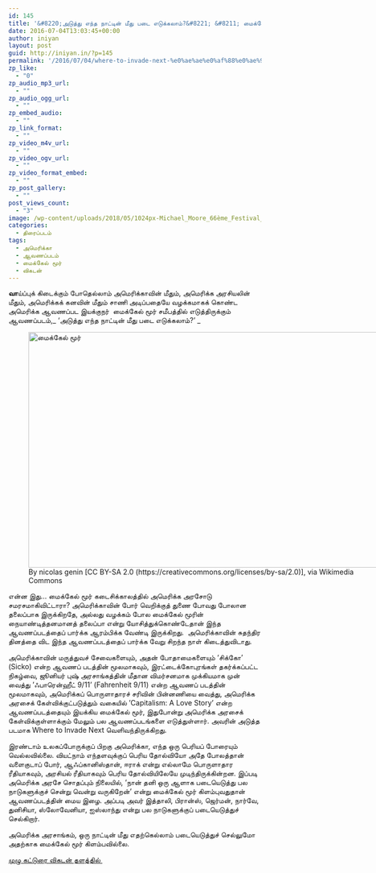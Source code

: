 ```yaml
---
id: 145
title: '&#8220;அடுத்து எந்த நாட்டின் மீது படை எடுக்கலாம்?&#8221; &#8211; மைக்கேல் மூர்'
date: 2016-07-04T13:03:45+00:00
author: iniyan
layout: post
guid: http://iniyan.in/?p=145
permalink: '/2016/07/04/where-to-invade-next-%e0%ae%ae%e0%af%88%e0%ae%95%e0%af%8d%e0%ae%95%e0%af%87%e0%ae%b2%e0%af%8d-%e0%ae%ae%e0%af%82%e0%ae%b0%e0%af%8d/'
zp_like:
  - "0"
zp_audio_mp3_url:
  - ""
zp_audio_ogg_url:
  - ""
zp_embed_audio:
  - ""
zp_link_format:
  - ""
zp_video_m4v_url:
  - ""
zp_video_ogv_url:
  - ""
zp_video_format_embed:
  - ""
zp_post_gallery:
  - ""
post_views_count:
  - "3"
image: /wp-content/uploads/2018/05/1024px-Michael_Moore_66ème_Festival_de_Venise_Mostra_color.jpg
categories:
  - திரைப்படம்
tags:
  - அமெரிக்கா
  - ஆவணப்படம்
  - மைக்கேல் மூர்
  - விகடன்
---
```

**வா**ய்ப்புக் கிடைக்கும் போதெல்லாம் அமெரிக்காவின் மீதும், அமெரிக்க அரசியலின் மீதும், அமெரிக்கக் கனவின் மீதும் சாணி அடிப்பதையே வழக்கமாகக் கொண்ட அமெரிக்க ஆவணப்பட இயக்குநர்  மைக்கேல் மூர் சமீபத்தில் எடுத்திருக்கும் ஆவணப்படம்,_ &#8216;அடுத்து எந்த நாட்டின் மீது படை எடுக்கலாம்?&#8217; _

<figure id="attachment_146" aria-describedby="caption-attachment-146" style="width: 702px" class="wp-caption aligncenter"><img class="wp-image-146 size-large" src="http://localhost:8888/wordpress/wp-content/uploads/2018/05/1024px-Michael_Moore_66ème_Festival_de_Venise_Mostra_color-1024x682.jpg" alt="மைக்கேல் மூர்" width="702" height="468" srcset="http://localhost:8888/wordpress/wp-content/uploads/2018/05/1024px-Michael_Moore_66ème_Festival_de_Venise_Mostra_color.jpg 1024w, http://localhost:8888/wordpress/wp-content/uploads/2018/05/1024px-Michael_Moore_66ème_Festival_de_Venise_Mostra_color-300x200.jpg 300w, http://localhost:8888/wordpress/wp-content/uploads/2018/05/1024px-Michael_Moore_66ème_Festival_de_Venise_Mostra_color-768x512.jpg 768w" sizes="(max-width: 702px) 100vw, 702px" /><figcaption id="caption-attachment-146" class="wp-caption-text">By nicolas genin [CC BY-SA 2.0 (https://creativecommons.org/licenses/by-sa/2.0)], via Wikimedia Commons</figcaption></figure>  
என்ன இது&#8230; மைக்கேல் மூர் கடைசிக்காலத்தில் அமெரிக்க அரசோடு சமரசமாகிவிட்டாரா? அமெரிக்காவின் போர் வெறிக்குத் துணை போவது போலான தலைப்பாக இருக்கிறதே, அல்லது வழக்கம் போல மைக்கேல் மூரின் நையாண்டித்தனமானத் தலைப்பா என்று யோசித்துக்கொண்டேதான் இந்த ஆவணப்படத்தைப் பார்க்க ஆரம்பிக்க வேண்டி இருக்கிறது.  அமெரிக்காவின் சுதந்திர தினத்தை விட இந்த ஆவணப்படத்தைப் பார்க்க வேறு சிறந்த நாள் கிடைத்துவிடாது.

அமெரிக்காவின் மருத்துவச் சேவைகளையும், அதன் போதாமைகளையும் ‘சிக்கோ’ (Sicko) என்ற ஆவணப் படத்தின் மூலமாகவும், இரட்டைக்கோபுரங்கள் தகர்க்கப்பட்ட நிகழ்வை, ஜூனியர் புஷ் அரசாங்கத்தின் மீதான விமர்சனமாக முக்கியமாக முன் வைத்து ’ஃபாரென்ஹீட் 9/11’ (Fahrenheit 9/11) என்ற ஆவணப் படத்தின் மூலமாகவும், அமெரிக்கப் பொருளாதாரச் சரிவின் பின்னணியை வைத்து, அமெரிக்க அரசைக் கேள்விக்குட்படுத்தும் வகையில் ’Capitalism: A Love Story’ என்ற ஆவணப்படத்தையும் இயக்கிய மைக்கேல் மூர், இதுபோன்று அமெரிக்க அரசைக் கேள்விக்குள்ளாக்கும் மேலும் பல ஆவணப்படங்களை எடுத்துள்ளார். அவரின் அடுத்த படமாக Where to Invade Next வெளிவந்திருக்கிறது.

இரண்டாம் உலகப்போருக்குப் பிறகு அமெரிக்கா, எந்த ஒரு பெரியப் போரையும் வெல்லவில்லை. வியட்நாம் எந்தளவுக்குப் பெரிய தோல்வியோ அதே போலத்தான் வளைகுடாப் போர், ஆஃப்கானிஸ்தான், ஈராக் என்று எல்லாமே பொருளாதார ரீதியாகவும், அரசியல் ரீதியாகவும் பெரிய தோல்வியிலேயே முடிந்திருக்கின்றன. இப்படி அமெரிக்க அரசே சொதப்பும் நிலையில், &#8216;நான் தனி ஒரு ஆளாக படையெடுத்து பல நாடுகளுக்குச் சென்று வென்று வருகிறேன்&#8217; என்று மைக்கேல் மூர் கிளம்புவதுதான் ஆவணப்படத்தின் மைய இழை. அப்படி அவர் இத்தாலி, பிரான்ஸ், ஜெர்மன், நார்வே, துனிசியா, ஸ்லோவேனியா, ஐஸ்லாந்து என்று பல நாடுகளுக்குப் படையெடுத்துச் செல்கிறார்.

அமெரிக்க அரசாங்கம், ஒரு நாட்டின் மீது எதற்கெல்லாம் படையெடுத்துச் செல்லுமோ அதற்காக மைக்கேல் மூர் கிளம்பவில்லை.

[முழு கட்டுரை விகடன் தளத்தில் ](https://www.vikatan.com/news/world/65810-where-to-invade-next-michael-moore-documentary.html)